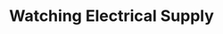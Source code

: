---
title: "Watching Electrical Supply"
url: /manila/watching-electrical-supply/
shop: Eisenwaren
---